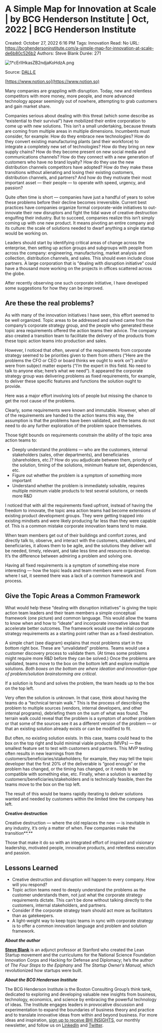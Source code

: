 # A Simple Map for Innovation at Scale | by BCG Henderson Institute | Oct, 2022 | BCG Henderson Institute

Created: October 27, 2022 6:16 PM
Tags: Innovation
Read: No
URL: https://bcghendersoninstitute.com/a-simple-map-for-innovation-at-scale-de6b80c526b2
Authors: Steve Blank
Durée: 271

![1*cErllHkasZB2ndjaKoHdzA.png](A%20Simple%20Map%20for%20Innovation%20at%20Scale%20by%20BCG%20Hender%20f8f6372d1b7147d495f8eceeb460ed0d/1cErllHkasZB2ndjaKoHdzA.png)

Source: [DALL·E](https://labs.openai.com/about)

[https://www.notion.so](https://www.notion.so)

Many companies are grappling with disruption. Today, new and relentless competitors with more money, more people, and more advanced technology appear seemingly out of nowhere, attempting to grab customers and gain market share.

Companies serious about dealing with this threat (which some describe as “existential to their survival”) have mobilized their entire corporation to come up with new solutions. This isn’t a small undertaking, because threats are coming from multiple areas in multiple dimensions. Incumbents must consider, for example: How do they embrace new technologies? How do they convert existing manufacturing plants (and their workforce) to integrate a completely new set of technologies? How do they bring on new supply chains? How do they become present on new social media and communications channels? How do they connect with a new generation of customers who have no brand loyalty? How do they use the new distribution channels competitors have adopted? How do they make these transitions without alienating and losing their existing customers, distribution channels, and partners? And how do they motivate their most important asset — their people — to operate with speed, urgency, and passion?

Quite often time is short — companies have just a handful of years to solve these problems before their decline becomes irreversible. Current best practices have companies organize formal corporate-wide initiatives to out-innovate their new disruptors and fight the tidal wave of creative destruction engulfing their industry. But to succeed, companies realize this isn’t simply coming up with one new product. It means pivoting an entire company and its culture: the scale of solutions needed to dwarf anything a single startup would be working on.

Leaders should start by identifying critical areas of change across the enterprise, then setting up action groups and subgroups with people from across the company: engineering, manufacturing, market analysis and collection, distribution channels, and sales. This should even include close partners. A large corporation that is “dealing with disruption initiative” could have a thousand more working on the projects in offices scattered across the globe.

After recently observing one such corporate initiative, I have developed some suggestions for how they can be improved.

## **Are these the real problems?**

As with many of the innovation initiatives I have seen, this effort seemed to be well organized. Topic areas to be addressed and solved came from the company’s corporate strategy group, and the people who generated these topic area requirements offered the action teams their advice. The company also created a transition team to facilitate the delivery of the products from these topic action teams into production and sales.

However, I noticed that often, several of the requirements from corporate strategy seemed to be priorities given to them from others (“Here are the problems the CFO or CEO or board thinks we ought to work on”) and/or were from subject matter experts (“I’m the expert in this field. No need to talk to anyone else; here’s what we need”). It appeared the corporate strategy group was delivering problems as fixed requirements, for example, to deliver these specific features and functions the solution ought to provide.

Here was a major effort involving lots of people but missing the chance to get the root cause of the problems.

Clearly, some requirements were known and immutable. However, when *all* of the requirements are handed to the action teams this way, the assumption is that the problems have been validated, and the teams do not need to do any further exploration of the problem space themselves.

Those tight bounds on requirements constrain the ability of the topic area action teams to:

- Deeply understand the *problems* — who are the customers, internal stakeholders (sales, other departments), and beneficiaries (shareholders, etc.)? How do you adjudicate between them, priority of the solution, timing of the solutions, minimum feature set, dependencies, etc.
- Figure out whether the problem is a symptom of something more important
- Understand whether the problem is immediately solvable, requires multiple minimum viable products to test several solutions, or needs more R&D

I noticed that with all the requirements fixed upfront, instead of having the freedom to innovate, the topic area action teams had become extensions of existing product development groups. They were getting trapped into existing mindsets and were likely producing far less than they were capable of. This is a common mistake corporate innovation teams tend to make.

When team members get out of their buildings and comfort zones, and directly talk to, observe, and interact with the customers, stakeholders, and beneficiaries, it allows them to be agile, and the solutions they deliver will be needed, timely, relevant, and take less time and resources to develop. It’s the difference between admiring a problem and solving one.

Having all fixed requirements is a symptom of something else more interesting — how the topic leads and team members were organized. From where I sat, it seemed there was a lack of a common framework and process.

## **Give the Topic Areas a Common Framework**

What would help these “dealing with disruption initiatives” is giving the topic action team leaders and their team members a simple conceptual framework (one picture) and common language. This would allow the teams to know when and how to “ideate” and incorporate innovative ideas that accelerate better outcomes. The framework would use the initial corporate strategy requirements as a starting point rather than as a fixed destination.

A simple chart (see diagram) explains that most problems start in the bottom right box. These are “unvalidated” problems. Teams would use a customer discovery process to validate them. (At times some problems might require more R&D before they can be solved.) Once the problems are validated, teams move to the box on the bottom left and explore multiple solutions. *Both boxes on the bottom are where ideation and innovation-type of problem/solution brainstorming are critical*.

If a solution is found and solves the problem, the team heads up to the box on the top left.

Very often the solution is unknown. In that case, think about having the teams do a “technical terrain walk.” This is the process of describing the problem to multiple sources (vendors, internal developers, and other internal programs), debriefing them on the sum of what was found. The terrain walk could reveal that the problem is a symptom of another problem or that some of the sources see it as a different version of the problem — or that an existing solution already exists or can be modified to fit.

But often, no existing solution exists. In this case, teams could head to the box on the top right and build minimal viable products (MVPs) — the smallest feature set to test with customers and partners. This MVP testing often results in new learnings from the customers/beneficiaries/stakeholders; for example, they may tell the topic developer that the first 20% of the deliverable is “good enough” or the problem has changed, or the timing has changed, or it needs to be compatible with something else, etc. Finally, when a solution is wanted by customers/beneficiaries/stakeholders and is technically feasible, then the teams move to the box on the top left.

The result of this would be teams rapidly iterating to deliver solutions wanted and needed by customers within the limited time the company has left.

**Creative destruction**

Creative destruction — where the old replaces the new — is inevitable in any industry, it’s only a matter of when. Few companies make the transition**.**

Those that make it do so with an integrated effort of inspired and visionary leadership, motivated people, innovative products, and relentless execution and passion.

## **Lessons Learned**

- Creative destruction and disruption will happen to every company. How will you respond?
- Topic action teams need to deeply understand the problems as the customer understands them, not just what the corporate strategy requirements dictate. This can’t be done without talking directly to the customers, internal stakeholders, and partners.
- Consider if the corporate strategy team should act more as facilitators than as gatekeepers.
- A light-weight way to keep topic teams in sync with corporate strategy is to offer a common innovation language and problem and solution framework.

***About the author***

**[Steve Blank](https://steveblank.com/)** is an adjunct professor at Stanford who created the Lean Startup movement and the curriculums for the National Science Foundation Innovation Corps and Hacking for Defense and Diplomacy; he’s the author of *The Four Steps to the Epiphany* and *The Startup Owner’s Manual,* which revolutionized how startups were built.

***About the BCG Henderson Institute***

The BCG Henderson Institute is the Boston Consulting Group’s think tank, dedicated to exploring and developing valuable new insights from business, technology, economics, and science by embracing the powerful technology of ideas. The Institute engages leaders in provocative discussion and experimentation to expand the boundaries of business theory and practice and to translate innovative ideas from within and beyond business. For more ideas and inspiration, [sign up to receive BHI INSIGHTS](https://form.jotform.com/BCGHenderson/bhi-insights-subscription), our monthly newsletter, and follow us on [LinkedIn](https://www.linkedin.com/company/bcg-henderson-institute/) and [Twitter](https://twitter.com/BCGhenderson).